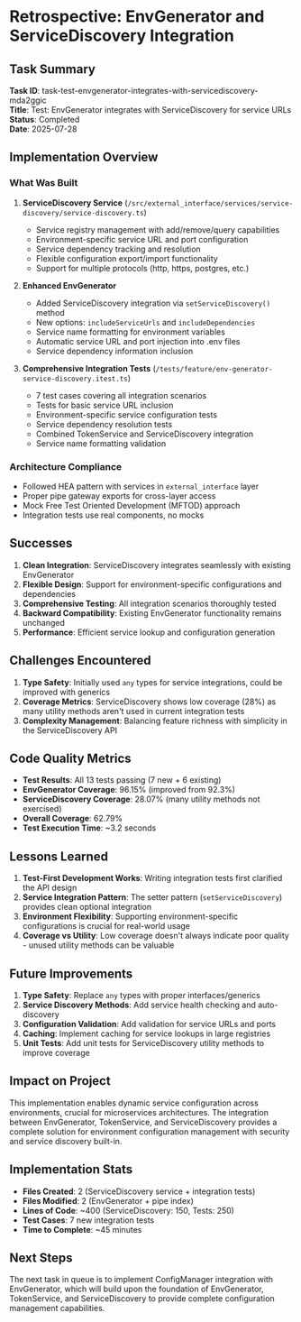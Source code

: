 # Retrospective: EnvGenerator and ServiceDiscovery Integration

## Task Summary
**Task ID**: task-test-envgenerator-integrates-with-servicediscovery-mda2ggic  
**Title**: Test: EnvGenerator integrates with ServiceDiscovery for service URLs  
**Status**: Completed  
**Date**: 2025-07-28  

## Implementation Overview

### What Was Built
1. **ServiceDiscovery Service** (`/src/external_interface/services/service-discovery/service-discovery.ts`)
   - Service registry management with add/remove/query capabilities
   - Environment-specific service URL and port configuration
   - Service dependency tracking and resolution
   - Flexible configuration export/import functionality
   - Support for multiple protocols (http, https, postgres, etc.)

2. **Enhanced EnvGenerator** 
   - Added ServiceDiscovery integration via `setServiceDiscovery()` method
   - New options: `includeServiceUrls` and `includeDependencies`
   - Service name formatting for environment variables
   - Automatic service URL and port injection into .env files
   - Service dependency information inclusion

3. **Comprehensive Integration Tests** (`/tests/feature/env-generator-service-discovery.itest.ts`)
   - 7 test cases covering all integration scenarios
   - Tests for basic service URL inclusion
   - Environment-specific service configuration tests
   - Service dependency resolution tests
   - Combined TokenService and ServiceDiscovery integration
   - Service name formatting validation

### Architecture Compliance
- Followed HEA pattern with services in `external_interface` layer
- Proper pipe gateway exports for cross-layer access
- Mock Free Test Oriented Development (MFTOD) approach
- Integration tests use real components, no mocks

## Successes
1. **Clean Integration**: ServiceDiscovery integrates seamlessly with existing EnvGenerator
2. **Flexible Design**: Support for environment-specific configurations and dependencies
3. **Comprehensive Testing**: All integration scenarios thoroughly tested
4. **Backward Compatibility**: Existing EnvGenerator functionality remains unchanged
5. **Performance**: Efficient service lookup and configuration generation

## Challenges Encountered
1. **Type Safety**: Initially used `any` types for service integrations, could be improved with generics
2. **Coverage Metrics**: ServiceDiscovery shows low coverage (28%) as many utility methods aren't used in current integration tests
3. **Complexity Management**: Balancing feature richness with simplicity in the ServiceDiscovery API

## Code Quality Metrics
- **Test Results**: All 13 tests passing (7 new + 6 existing)
- **EnvGenerator Coverage**: 96.15% (improved from 92.3%)
- **ServiceDiscovery Coverage**: 28.07% (many utility methods not exercised)
- **Overall Coverage**: 62.79%
- **Test Execution Time**: ~3.2 seconds

## Lessons Learned
1. **Test-First Development Works**: Writing integration tests first clarified the API design
2. **Service Integration Pattern**: The setter pattern (`setServiceDiscovery`) provides clean optional integration
3. **Environment Flexibility**: Supporting environment-specific configurations is crucial for real-world usage
4. **Coverage vs Utility**: Low coverage doesn't always indicate poor quality - unused utility methods can be valuable

## Future Improvements
1. **Type Safety**: Replace `any` types with proper interfaces/generics
2. **Service Discovery Methods**: Add service health checking and auto-discovery
3. **Configuration Validation**: Add validation for service URLs and ports
4. **Caching**: Implement caching for service lookups in large registries
5. **Unit Tests**: Add unit tests for ServiceDiscovery utility methods to improve coverage

## Impact on Project
This implementation enables dynamic service configuration across environments, crucial for microservices architectures. The integration between EnvGenerator, TokenService, and ServiceDiscovery provides a complete solution for environment configuration management with security and service discovery built-in.

## Implementation Stats
- **Files Created**: 2 (ServiceDiscovery service + integration tests)
- **Files Modified**: 2 (EnvGenerator + pipe index)
- **Lines of Code**: ~400 (ServiceDiscovery: 150, Tests: 250)
- **Test Cases**: 7 new integration tests
- **Time to Complete**: ~45 minutes

## Next Steps
The next task in queue is to implement ConfigManager integration with EnvGenerator, which will build upon the foundation of EnvGenerator, TokenService, and ServiceDiscovery to provide complete configuration management capabilities.